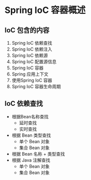 # Spring IoC 容器概述

## IoC 包含的内容

1. Spring IoC 依赖查找
2. Spring IoC 依赖注入
3. Spring IoC 依赖源
4. Spring IoC 配置源信息
5. Spring IoC 容器
6. Spring 应用上下文
7. 使用Spring IoC 容器
8. Spring IoC 容器生命周期

## IoC 依赖查找

- 根据Bean名称查找
  - 延时查找
  - 实时查找
- 根据 Bean 类型查找
  - 单个 Bean 对象
  - 集合 Bean 对象
- 根据 Bean 名称 + 类型查找
- 根据 Java 注解查找
  - 单个 Bean 对象
  - 集合 Bean 对象 

